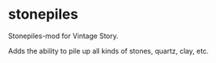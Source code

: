 # stonepiles
Stonepiles-mod for Vintage Story.

Adds the ability to pile up all kinds of stones, quartz, clay, etc.
